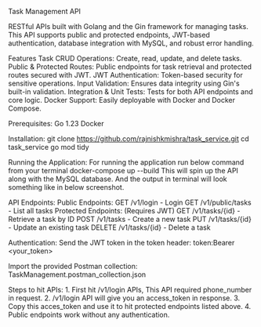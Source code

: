 Task Management API

RESTful APIs built with Golang and the Gin framework for managing tasks. This API supports public and protected endpoints, JWT-based authentication, database integration with MySQL, and robust error handling.

Features
Task CRUD Operations: Create, read, update, and delete tasks.
Public & Protected Routes: Public endpoints for task retrieval and protected routes secured with JWT.
JWT Authentication: Token-based security for sensitive operations.
Input Validation: Ensures data integrity using Gin's built-in validation.
Integration & Unit Tests: Tests for both API endpoints and core logic.
Docker Support: Easily deployable with Docker and Docker Compose.

Prerequisites:
Go 1.23
Docker

Installation:
git clone https://github.com/rajnishkmishra/task_service.git
cd task_service
go mod tidy

Running the Application:
For running the application run below command from your terminal
docker-compose up --build
This will spin up the API along with the MySQL database.
And the output in terminal will look something like in below screenshot.



API Endpoints:
    Public Endpoints:
        GET /v1/login - Login
        GET /v1/public/tasks - List all tasks
    Protected Endpoints: (Requires JWT)
        GET /v1/tasks/{id} - Retrieve a task by ID
        POST /v1/tasks - Create a new task
        PUT /v1/tasks/{id} - Update an existing task
        DELETE /v1/tasks/{id} - Delete a task

Authentication:
    Send the JWT token in the token header:
        token:Bearer <your_token>

Import the provided Postman collection: TaskManagement.postman_collection.json

Steps to hit APIs:
    1. First hit /v1/login APIs, This API required phone_number in request.
    2. /v1/login API will give you an access_token in response.
    3. Copy this acces_token and use it to hit protected endpoints listed above.
    4. Public endpoints work without any authentication.
